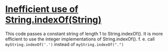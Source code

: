 # [Inefficient use of String.indexOf(String)](https://spotbugs.readthedocs.io/en/latest/bugDescriptions.html#IIO_INEFFICIENT_INDEX_OF)

 This code passes a constant string of length 1 to String.indexOf().
It is more efficient to use the integer implementations of String.indexOf().
f. e. call `myString.indexOf('.')` instead of `myString.indexOf(".")`
